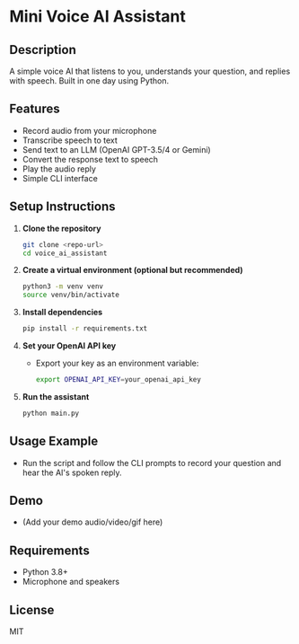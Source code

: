 # Mini Voice AI Assistant

## Description
A simple voice AI that listens to you, understands your question, and replies with speech. Built in one day using Python.

## Features
- Record audio from your microphone
- Transcribe speech to text
- Send text to an LLM (OpenAI GPT-3.5/4 or Gemini)
- Convert the response text to speech
- Play the audio reply
- Simple CLI interface

## Setup Instructions

1. **Clone the repository**
   ```bash
   git clone <repo-url>
   cd voice_ai_assistant
   ```

2. **Create a virtual environment (optional but recommended)**
   ```bash
   python3 -m venv venv
   source venv/bin/activate
   ```

3. **Install dependencies**
   ```bash
   pip install -r requirements.txt
   ```

4. **Set your OpenAI API key**
   - Export your key as an environment variable:
     ```bash
     export OPENAI_API_KEY=your_openai_api_key
     ```

5. **Run the assistant**
   ```bash
   python main.py
   ```

## Usage Example
- Run the script and follow the CLI prompts to record your question and hear the AI's spoken reply.

## Demo
- (Add your demo audio/video/gif here)

## Requirements
- Python 3.8+
- Microphone and speakers

## License
MIT
